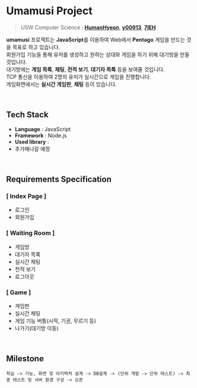 #   Umamusi Project
> USW Computer Science : [**HumanHyeon**](https://github.com/HumanHyeon),  [**y00913**](https://github.com/y00913),  [**7IEH**](https://github.com/7IEH)

**umamusi** 프로젝트는 **JavaScript**를 이용하여 Web에서 **Pentago** 게임을 만드는 것을 목표로 하고 있습니다.    
회원가입 기능을 통해 유저를 생성하고 원하는 상대와 게임을 하기 위해 대기방을 만들 것입니다.   
대기방에는 **게임 목록**, **채팅**, **전적 보기**, **대기자 목록** 등을 보여줄 것입니다.    
TCP 통신을 이용하여 2명의 유저가 실시간으로 게임을 진행합니다.   
게임화면에서는 **실시간 게임판**, **채팅** 등이 있습니다.

<br/>   

## Tech Stack

 - **Language** : JavaScript
 - **Framework** : Node.js
 - **Used library** : 
 - 추가해나갈 예정

 <br/>
 
## Requirements Specification

### [ Index Page ]
 *  로그인
 *  회원가입
 
 ### [ Waiting Room ]
* 게임방
* 대기자 목록
* 실시간 채팅
* 전적 보기
* 로그아웃

### [ Game ]
* 게임판
* 실시간 채팅
* 게임 기능 버틍(시작, 기권, 무르기 등)
* 나가기(대기방 이동)


 <br/>
 
## Milestone
    학습 -> 기능, 화면 및 아키텍처 설계 -> DB설계 -> (단위 개발 -> 단위 테스트) -> 최종 테스트 및 서버 환경 구성 -> 오픈

